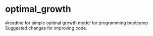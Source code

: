# optimal_growth

#readme for simple optimal growth model for programming bootcamp
Suggested changes for improving code.
